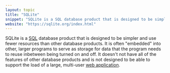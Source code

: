```yaml
---
layout: topic
title: "SQLite"
snippet: "SQLite is a SQL database product that is designed to be simpler and use fewer resources than other database products."
website: "https://sqlite.org/index.html"
---
```


SQLite is a [SQL](sql) database product that is designed to be simpler and use fewer resources than other database products. It is often "embedded" into other, larger programs to serve as storage for data that the program needs to reuse inbetween being turned on and off. It doesn't not have all of the features of other database products and is not designed to be able to support the load of a large, multi-user [web application](web-application).

